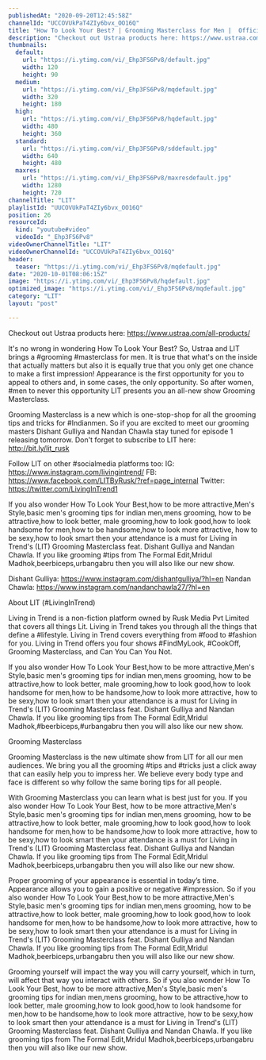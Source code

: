 ```yaml
---
publishedAt: "2020-09-20T12:45:58Z"
channelId: "UCCOVUkPaT4ZIy6bvx_OO16Q"
title: "How To Look Your Best? | Grooming Masterclass for Men |  Official Trailer"
description: "Checkout out Ustraa products here: https://www.ustraa.com/all-products/ \n\nIt's no wrong in wondering How To Look Your Best?  So, Ustraa and LIT brings a #grooming #masterclass for men. It is true that what's on the inside that actually matters but also it is equally true that you only get one chance to make a first impression! Appearance is the first opportunity for you to appeal to others and, in some cases, the only opportunity. So after women,  #men to never this opportunity LIT presents you an all-new show Grooming Masterclass. \n\nGrooming Masterclass is a new which is one-stop-shop for all the grooming tips and tricks for #Indianmen. So if you are excited to meet our grooming masters Dishant Gulliya and Nandan Chawla stay tuned for episode 1 releasing tomorrow. Don't forget to subscribe to LIT here: http://bit.ly/lit_rusk\n\nFollow LIT on other #socialmedia platforms too:\nIG: https://www.instagram.com/livingintrend/\nFB: https://www.facebook.com/LITByRusk/?ref=page_internal\nTwitter: https://twitter.com/LivingInTrend1\n\nIf you also wonder How To Look Your Best,how to be more attractive,Men's Style,basic men's grooming tips for indian men,mens grooming, how to be attractive,how to look better, male grooming,how to look good,how to look handsome for men,how to be handsome,how to look more attractive, how to be sexy,how to look smart then your attendance is a must for Living in Trend's (LIT) Grooming Masterclass feat. Dishant Gulliya and Nandan Chawla. If you like grooming #tips from The Formal Edit,Mridul Madhok,beerbiceps,urbangabru then you will also like our new show.\n\nDishant Gulliya: https://www.instagram.com/dishantgulliya/?hl=en\nNandan Chawla: https://www.instagram.com/nandanchawla27/?hl=en\n\nAbout LIT (#LivingInTrend)\n\nLiving in Trend is a non-fiction platform owned by Rusk Media Pvt Limited that covers all things Lit. Living in Trend takes you through all the things that define a #lifestyle. Living in Trend covers everything from #food to #fashion for you. Living in Trend offers you four shows #FindMyLook, #CookOff, Grooming Masterclass, and Can You Can You Not.\n\nIf you also wonder How To Look Your Best,how to be more attractive,Men's Style,basic men's grooming tips for indian men,mens grooming, how to be attractive,how to look better, male grooming,how to look good,how to look handsome for men,how to be handsome,how to look more attractive, how to be sexy,how to look smart then your attendance is a must for Living in Trend's (LIT) Grooming Masterclass feat. Dishant Gulliya and Nandan Chawla. If you like grooming tips from The Formal Edit,Mridul Madhok,#beerbiceps,#urbangabru then you will also like our new show.\n\nGrooming Masterclass\n\nGrooming Masterclass is the new ultimate show from LIT for all our men audiences. We bring you all the grooming #tips and #tricks just a click away that can easily help you to impress her. We believe every body type and face is different so why follow the same boring tips for all people. \n\nWith Grooming Masterclass you can learn what is best just for you. If you also wonder How To Look Your Best, how to be more attractive,Men's Style,basic men's grooming tips for indian men,mens grooming, how to be attractive,how to look better, male grooming,how to look good,how to look handsome for men,how to be handsome,how to look more attractive, how to be sexy,how to look smart then your attendance is a must for Living in Trend's (LIT) Grooming Masterclass feat. Dishant Gulliya and Nandan Chawla. If you like grooming tips from The Formal Edit,Mridul Madhok,beerbiceps,urbangabru then you will also like our new show.\n\nProper grooming of your appearance is essential in today’s time. Appearance allows you to gain a positive or negative #impression. So if you also wonder How To Look Your Best,how to be more attractive,Men's Style,basic men's grooming tips for indian men,mens grooming, how to be attractive,how to look better, male grooming,how to look good,how to look handsome for men,how to be handsome,how to look more attractive, how to be sexy,how to look smart then your attendance is a must for Living in Trend's (LIT) Grooming Masterclass feat. Dishant Gulliya and Nandan Chawla. If you like grooming tips from The Formal Edit,Mridul Madhok,beerbiceps,urbangabru then you will also like our new show.\n\nGrooming yourself will impact the way you will carry yourself, which in turn, will affect that way you interact with others. So if you also wonder How To Look Your Best, how to be more attractive,Men's Style,basic men's grooming tips for indian men,mens grooming, how to be attractive,how to look better, male grooming,how to look good,how to look handsome for men,how to be handsome,how to look more attractive, how to be sexy,how to look smart then your attendance is a must for Living in Trend's (LIT) Grooming Masterclass feat. Dishant Gulliya and Nandan Chawla. If you like grooming tips from The Formal Edit,Mridul Madhok,beerbiceps,urbangabru then you will also like our new show."
thumbnails:
  default:
    url: "https://i.ytimg.com/vi/_Ehp3FS6Pv8/default.jpg"
    width: 120
    height: 90
  medium:
    url: "https://i.ytimg.com/vi/_Ehp3FS6Pv8/mqdefault.jpg"
    width: 320
    height: 180
  high:
    url: "https://i.ytimg.com/vi/_Ehp3FS6Pv8/hqdefault.jpg"
    width: 480
    height: 360
  standard:
    url: "https://i.ytimg.com/vi/_Ehp3FS6Pv8/sddefault.jpg"
    width: 640
    height: 480
  maxres:
    url: "https://i.ytimg.com/vi/_Ehp3FS6Pv8/maxresdefault.jpg"
    width: 1280
    height: 720
channelTitle: "LIT"
playlistId: "UUCOVUkPaT4ZIy6bvx_OO16Q"
position: 26
resourceId:
  kind: "youtube#video"
  videoId: "_Ehp3FS6Pv8"
videoOwnerChannelTitle: "LIT"
videoOwnerChannelId: "UCCOVUkPaT4ZIy6bvx_OO16Q"
header:
  teaser: "https://i.ytimg.com/vi/_Ehp3FS6Pv8/mqdefault.jpg"
date: "2020-10-01T08:06:15Z"
image: "https://i.ytimg.com/vi/_Ehp3FS6Pv8/hqdefault.jpg"
optimized_image: "https://i.ytimg.com/vi/_Ehp3FS6Pv8/mqdefault.jpg"
category: "LIT"
layout: "post"

---
```

Checkout out Ustraa products here: https://www.ustraa.com/all-products/ 

It's no wrong in wondering How To Look Your Best?  So, Ustraa and LIT brings a #grooming #masterclass for men. It is true that what's on the inside that actually matters but also it is equally true that you only get one chance to make a first impression! Appearance is the first opportunity for you to appeal to others and, in some cases, the only opportunity. So after women,  #men to never this opportunity LIT presents you an all-new show Grooming Masterclass. 

Grooming Masterclass is a new which is one-stop-shop for all the grooming tips and tricks for #Indianmen. So if you are excited to meet our grooming masters Dishant Gulliya and Nandan Chawla stay tuned for episode 1 releasing tomorrow. Don't forget to subscribe to LIT here: http://bit.ly/lit_rusk

Follow LIT on other #socialmedia platforms too:
IG: https://www.instagram.com/livingintrend/
FB: https://www.facebook.com/LITByRusk/?ref=page_internal
Twitter: https://twitter.com/LivingInTrend1

If you also wonder How To Look Your Best,how to be more attractive,Men's Style,basic men's grooming tips for indian men,mens grooming, how to be attractive,how to look better, male grooming,how to look good,how to look handsome for men,how to be handsome,how to look more attractive, how to be sexy,how to look smart then your attendance is a must for Living in Trend's (LIT) Grooming Masterclass feat. Dishant Gulliya and Nandan Chawla. If you like grooming #tips from The Formal Edit,Mridul Madhok,beerbiceps,urbangabru then you will also like our new show.

Dishant Gulliya: https://www.instagram.com/dishantgulliya/?hl=en
Nandan Chawla: https://www.instagram.com/nandanchawla27/?hl=en

About LIT (#LivingInTrend)

Living in Trend is a non-fiction platform owned by Rusk Media Pvt Limited that covers all things Lit. Living in Trend takes you through all the things that define a #lifestyle. Living in Trend covers everything from #food to #fashion for you. Living in Trend offers you four shows #FindMyLook, #CookOff, Grooming Masterclass, and Can You Can You Not.

If you also wonder How To Look Your Best,how to be more attractive,Men's Style,basic men's grooming tips for indian men,mens grooming, how to be attractive,how to look better, male grooming,how to look good,how to look handsome for men,how to be handsome,how to look more attractive, how to be sexy,how to look smart then your attendance is a must for Living in Trend's (LIT) Grooming Masterclass feat. Dishant Gulliya and Nandan Chawla. If you like grooming tips from The Formal Edit,Mridul Madhok,#beerbiceps,#urbangabru then you will also like our new show.

Grooming Masterclass

Grooming Masterclass is the new ultimate show from LIT for all our men audiences. We bring you all the grooming #tips and #tricks just a click away that can easily help you to impress her. We believe every body type and face is different so why follow the same boring tips for all people. 

With Grooming Masterclass you can learn what is best just for you. If you also wonder How To Look Your Best, how to be more attractive,Men's Style,basic men's grooming tips for indian men,mens grooming, how to be attractive,how to look better, male grooming,how to look good,how to look handsome for men,how to be handsome,how to look more attractive, how to be sexy,how to look smart then your attendance is a must for Living in Trend's (LIT) Grooming Masterclass feat. Dishant Gulliya and Nandan Chawla. If you like grooming tips from The Formal Edit,Mridul Madhok,beerbiceps,urbangabru then you will also like our new show.

Proper grooming of your appearance is essential in today’s time. Appearance allows you to gain a positive or negative #impression. So if you also wonder How To Look Your Best,how to be more attractive,Men's Style,basic men's grooming tips for indian men,mens grooming, how to be attractive,how to look better, male grooming,how to look good,how to look handsome for men,how to be handsome,how to look more attractive, how to be sexy,how to look smart then your attendance is a must for Living in Trend's (LIT) Grooming Masterclass feat. Dishant Gulliya and Nandan Chawla. If you like grooming tips from The Formal Edit,Mridul Madhok,beerbiceps,urbangabru then you will also like our new show.

Grooming yourself will impact the way you will carry yourself, which in turn, will affect that way you interact with others. So if you also wonder How To Look Your Best, how to be more attractive,Men's Style,basic men's grooming tips for indian men,mens grooming, how to be attractive,how to look better, male grooming,how to look good,how to look handsome for men,how to be handsome,how to look more attractive, how to be sexy,how to look smart then your attendance is a must for Living in Trend's (LIT) Grooming Masterclass feat. Dishant Gulliya and Nandan Chawla. If you like grooming tips from The Formal Edit,Mridul Madhok,beerbiceps,urbangabru then you will also like our new show.
